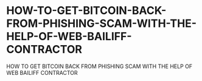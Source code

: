 # HOW-TO-GET-BITCOIN-BACK-FROM-PHISHING-SCAM-WITH-THE-HELP-OF-WEB-BAILIFF-CONTRACTOR
HOW TO GET BITCOIN BACK FROM PHISHING SCAM WITH THE HELP OF WEB BAILIFF CONTRACTOR
